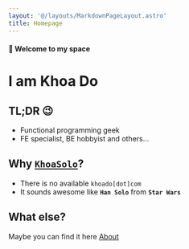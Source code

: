 ```yaml
---
layout: '@/layouts/MarkdownPageLayout.astro'
title: Homepage
---
```


#### 👋 Welcome to my space

# I am Khoa Do

## TL;DR 😉

- Functional programming geek
- FE specialist, BE hobbyist and others...

## Why [`KhoaSolo`](https://khoasolo.com)?

- There is no available <a>`khoado[dot]com`</a>
- It sounds awesome like **`Han Solo`** from **`Star Wars`**

## What else?

Maybe you can find it here
<a class="btn btn-active btn-primary btn-xs" href="/about">About</a>
